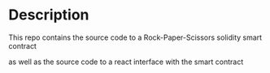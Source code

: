 # Description
This repo contains the source code
to a Rock-Paper-Scissors solidity smart contract

as well as the source code to a react interface
with the smart contract